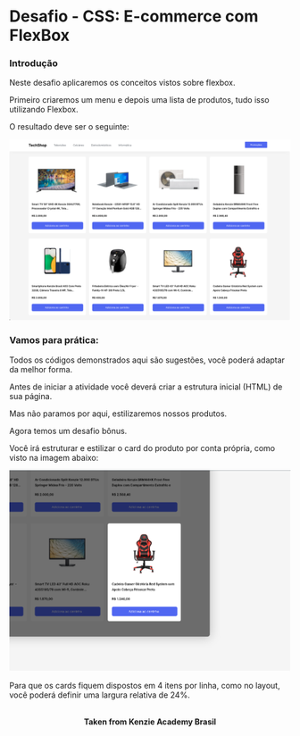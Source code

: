 <h1>Desafio - CSS: E-commerce com FlexBox</h1>

<h3>Introdução</h3>
Neste desafio aplicaremos os conceitos vistos sobre flexbox.

Primeiro criaremos um menu e depois uma lista de produtos, tudo isso utilizando Flexbox.

O resultado deve ser o seguinte:

<img src="./assets/example-1.png" alt="example 1" />

<h3>Vamos para prática:</h3>
Todos os códigos demonstrados aqui são sugestões, você poderá adaptar da melhor forma.

Antes de iniciar a atividade você deverá criar a estrutura inicial (HTML) de sua página.

Mas não paramos por aqui, estilizaremos nossos produtos.

Agora temos um desafio bônus.

Você irá estruturar e estilizar o card do produto por conta própria, como visto na imagem abaixo:

<img src="./assets/example-3.png" alt="example 3" />

Para que os cards fiquem dispostos em 4 itens por linha, como no layout, você poderá definir uma largura relativa de 24%.
<br>
<br>

<p align="center"><b>Taken from Kenzie Academy Brasil</b></p>
